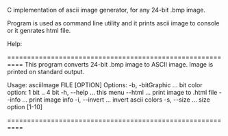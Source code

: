 
C implementation of ascii image generator, for any 24-bit .bmp image.

Program is used as command line utility and it prints ascii image to console or it genrates html file.

Help:

==========================================================
 This program converts 24-bit .bmp image to ASCII image.
         Image is printed on standard output.
	  
 Usage: asciiImage FILE [OPTION]
 Options:
 -b, -bitGraphic    ... bit color option: 1 bit .. 4 bit
 -h, --help         ... this menu
 --html             ... print image to .html file
 --info             ... print image info
 -i, --invert       ... invert ascii colors
 -s, --size         ... size option [1-10]
			  
==========================================================
